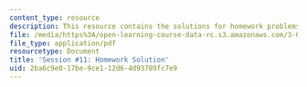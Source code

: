```yaml
---
content_type: resource
description: This resource contains the solutions for homework problems.
file: /media/https%3A/open-learning-course-data-rc.s3.amazonaws.com/3-091sc-introduction-to-solid-state-chemistry-fall-2010/2ba6c9e017be9ce112d64d93789fc7e9_MIT3_091SCF09_hw11_sol.pdf
file_type: application/pdf
resourcetype: Document
title: 'Session #11: Homework Solution'
uid: 2ba6c9e0-17be-9ce1-12d6-4d93789fc7e9
---
```

